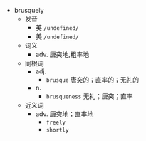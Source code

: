 - brusquely
  - 发音
    - 英 `/undefined/`
    - 美 `/undefined/`
  - 词义
    - adv. 唐突地,粗率地
  - 同根词
    - adj.
      - `brusque` 唐突的；直率的；无礼的
    - n.
      - `brusqueness` 无礼；唐突；直率
  - 近义词
    - adv. 唐突地；直率地
      - `freely`
      - `shortly`
